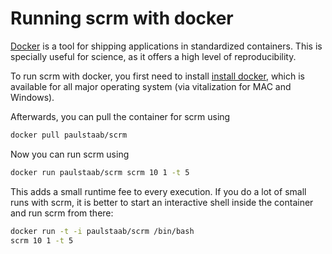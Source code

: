 Running scrm with docker
========================

[Docker](https://www.docker.com) is a tool for shipping applications 
in standardized containers. This is specially useful for science, as 
it offers a high level of reproducibility.

To run scrm with docker, you first need to install 
[install docker](https://docs.docker.com/installation/#installation), 
which is available for all major operating system (via vitalization for MAC
and Windows).

Afterwards, you can pull the container for scrm using

```bash
docker pull paulstaab/scrm
```

Now you can run scrm using

```bash
docker run paulstaab/scrm scrm 10 1 -t 5
```

This adds a small runtime fee to every execution. If you do a lot of small runs
with scrm, it is better to start an interactive shell inside the container and
run scrm from there:

```bash
docker run -t -i paulstaab/scrm /bin/bash 
scrm 10 1 -t 5
```
